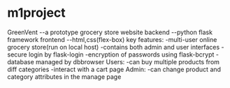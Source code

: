 # m1project
GreenVent    --a prototype grocery store website
backend      --python flask framework
frontend     --html,css(flex-box)
key features:
-multi-user online grocery store(run on local host)
-contains both admin and user interfaces
-secure login by flask-login
-encryption of passwords using flask-bcrypt
-database managed by dbbrowser
Users:
-can buy multiple products from diff categories
-interact with a cart page
Admin:
-can change product and category attributes in the manage page
